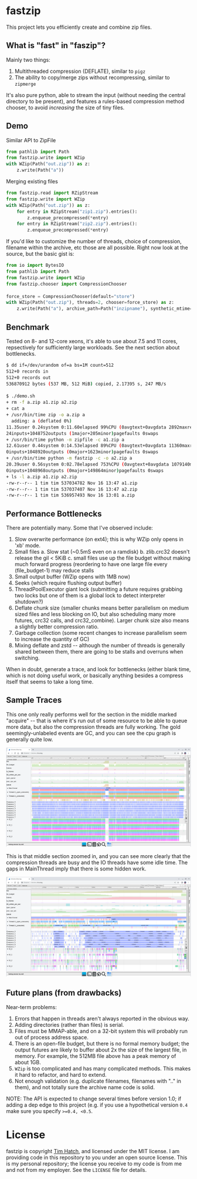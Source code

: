 # fastzip

This project lets you efficiently create and combine zip files.


## What is "fast" in "faszip"?

Mainly two things:

1. Multithreaded compression (DEFLATE), similar to `pigz`
2. The ability to copy/merge zips without recompressing, similar to `zipmerge`

It's also pure python, able to stream the input (without needing the central
directory to be present), and features a rules-based compression method chooser,
to avoid _increasing_ the size of tiny files.


## Demo

Similar API to ZipFile

```py
from pathlib import Path
from fastzip.write import WZip
with WZip(Path("out.zip")) as z:
    z.write(Path("a"))
```

Merging existing files

```py
from fastzip.read import RZipStream
from fastzip.write import WZip
with WZip(Path("out.zip")) as z:
    for entry in RZipStream("zip1.zip").entries():
        z.enqueue_precompressed(*entry)
    for entry in RZipStream("zip2.zip").entries():
        z.enqueue_precompressed(*entry)
```

If you'd like to customize the number of threads, choice of compression,
filename within the archive, etc those are all possible.  Right now look at the
source, but the basic gist is:

```py
from io import BytesIO
from pathlib import Path
from fastzip.write import WZip
from fastzip.chooser import CompressionChooser

force_store = CompressionChooser(default="store")
with WZip(Path("out.zip"), threads=2, chooser=force_store) as z:
    z.write(Path("a"), archive_path=Path("inzipname"), synthetic_mtime=0, fobj=BytesIO(b"foo"))
```

## Benchmark

Tested on 8- and 12-core xeons, it's able to use about 7.5 and 11 cores,
repsectively for sufficiently large workloads.  See the next section about bottlenecks.

```sh
$ dd if=/dev/urandom of=a bs=1M count=512
512+0 records in
512+0 records out
536870912 bytes (537 MB, 512 MiB) copied, 2.17395 s, 247 MB/s

$ ./demo.sh
+ rm -f a.zip a1.zip a2.zip
+ cat a
+ /usr/bin/time zip -o a.zip a
  adding: a (deflated 0%)
11.35user 0.24system 0:11.60elapsed 99%CPU (0avgtext+0avgdata 2892maxresident)k
24inputs+1048752outputs (1major+205minor)pagefaults 0swaps
+ /usr/bin/time python -m zipfile -c a1.zip a
12.61user 0.44system 0:14.53elapsed 89%CPU (0avgtext+0avgdata 11360maxresident)k
0inputs+1048920outputs (0major+1623minor)pagefaults 0swaps
+ /usr/bin/time python -m fastzip -c -o a2.zip a
20.39user 0.56system 0:02.78elapsed 753%CPU (0avgtext+0avgdata 1079140maxresident)k
0inputs+1048968outputs (0major+149864minor)pagefaults 0swaps
+ ls -l a.zip a1.zip a2.zip
-rw-r--r-- 1 tim tim 537034782 Nov 16 13:47 a1.zip
-rw-r--r-- 1 tim tim 537037407 Nov 16 13:47 a2.zip
-rw-r--r-- 1 tim tim 536957493 Nov 16 13:01 a.zip
```

## Performance Bottlenecks

There are potentially many.  Some that I've observed include:

1. Slow overwrite performance (on ext4); this is why WZip only opens in 'xb' mode.
2. Small files
   a. Slow stat (~0.5mS even on a ramdisk)
   b. zlib.crc32 doesn't release the gil < 5KiB
   c. small files use up the file budget without making much forward progress
      (reordering to have one large file every (file\_budget-1) may reduce
      stalls
3. Small output buffer (WZip opens with 1MB now)
4. Seeks (which require flushing output buffer)
5. ThreadPoolExecutor giant lock (submitting a future requires grabbing two
   locks but one of them is a global lock to detect interpreter shutdown?)
5. Deflate chunk size (smaller chunks means better parallelism on medium sized
   files and less blocking on IO, but also scheduling many more futures, crc32
   calls, and crc32\_combine).  Larger chunk size also means a slightly better
   compression ratio.
6. Garbage collection (some recent changes to increase parallelism seem to
   increase the quantity of GC)
7. Mixing deflate and zstd -- although the number of threads is generally
   shared between them, there are going to be stalls and overruns when
   switching.

When in doubt, generate a trace, and look for bottlenecks (either blank time,
which is not doing useful work, or basically anything besides a compress itself
that seems to take a long time.

## Sample Traces

This one only really performs well for the section in the middle marked
"acquire" -- that is where it's run out of some resource to be able to queue
more data, but also the compression threads are fully working.  The gold
seemingly-unlabeled events are GC, and you can see the cpu graph is generally
quite low.

![Trace 1](doc/chrome_trace.png)

This is that middle section zoomed in, and you can see more clearly that the
compression threads are busy and the IO threads have some idle time.  The gaps
in MainThread imply that there is some hidden work.

![Trace 2](doc/chrome_trace_zoomed.png)


## Future plans (from drawbacks)

Near-term problems:

1. Errors that happen in threads aren't always reported in the obvious way.
2. Adding directories (rather than files) is serial.
3. Files must be MMAP-able, and on a 32-bit system this will probably run out
   of process address space.
4. There is an open-file budget, but there is no formal memory budget; the
   output futures are likely to buffer about 2x the size of the largest file,
   in memory.  For example, the 512MB file above has a peak memory of about
   1GB.
5. `WZip` is too complicated and has many complicated methods.  This makes it
   hard to refactor, and hard to extend.
6. Not enough validation (e.g. duplicate filenames, filenames with ".." in
   them), and not totally sure the archive name code is solid.

NOTE: The API is expected to change several times before version 1.0; if adding
a dep edge to this project (e.g. if you use a hypothetical version `0.4` make
sure you specify `>=0.4, <0.5`.


# License

fastzip is copyright [Tim Hatch](https://timhatch.com/), and licensed under
the MIT license.  I am providing code in this repository to you under an open
source license.  This is my personal repository; the license you receive to
my code is from me and not from my employer. See the `LICENSE` file for details.
